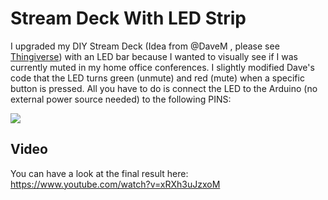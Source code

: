 # Stream Deck With LED Strip

I upgraded my DIY Stream Deck (Idea from @DaveM , please see [Thingiverse](https://www.thingiverse.com/thing:2822140 "Thingiverse")) with an LED bar because I wanted to visually see if I was currently muted in my home office conferences. I slightly modified Dave's code that the LED turns green (unmute) and red (mute) when a specific button is pressed. All you have to do is connect the LED to the Arduino (no external power source needed) to the following PINS:

[![](https://i.ibb.co/FDfDTRd/Stream-Deck-With-LEDStrip.png)](https://i.ibb.co/FDfDTRd/Stream-Deck-With-LEDStrip.png)


## Video

You can have a look at the final result here: https://www.youtube.com/watch?v=xRXh3uJzxoM
